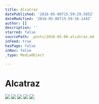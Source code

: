 ```yaml
---
title: Alcatraz
datePublished: '2016-05-06T15:59:29.585Z'
dateModified: '2016-05-06T15:59:16.144Z'
author: []
description: ''
starred: false
sourcePath: _posts/2016-05-06-alcatraz.md
inFeed: true
hasPage: false
inNav: false
_type: MediaObject

---
```

# Alcatraz
![](https://the-grid-user-content.s3-us-west-2.amazonaws.com/14b04dad-c96d-48b7-907e-8b2a05c4823a.jpg)
![](https://the-grid-user-content.s3-us-west-2.amazonaws.com/36b99266-9c75-4511-aea5-dca847a96ade.jpg)
![](https://the-grid-user-content.s3-us-west-2.amazonaws.com/b00b276c-e784-4014-87d6-155ed86cb18d.jpg)
![](https://the-grid-user-content.s3-us-west-2.amazonaws.com/5a3b3d59-fc1f-4498-a483-8e8c579fbfd7.jpg)
![](https://the-grid-user-content.s3-us-west-2.amazonaws.com/17303590-1200-4f07-8c89-9499bb251796.jpg)